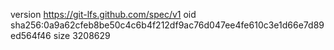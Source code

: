 version https://git-lfs.github.com/spec/v1
oid sha256:0a9a62cfeb8be50c4c6b4f212df9ac76d047ee4fe610c3e1d66e7d89ed564f46
size 3208629
